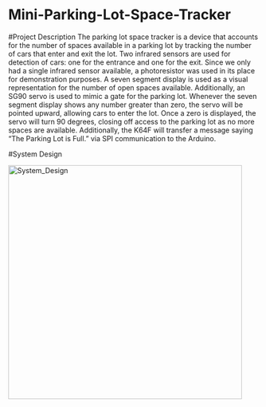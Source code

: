 # Mini-Parking-Lot-Space-Tracker
#Project Description
The parking lot space tracker is a device that accounts for the number of spaces available in a parking lot by tracking the number of cars that enter and exit the lot. Two infrared sensors are used for detection of cars: one for the entrance and one for the exit. Since we only had a single infrared sensor available, a photoresistor was used in its place for demonstration purposes. A seven segment display is used as a visual representation for the number of open spaces available. Additionally, an SG90 servo is used to mimic a gate for the parking lot. Whenever the seven segment display shows any number greater than zero, the servo will be pointed upward, allowing cars to enter the lot. Once a zero is displayed, the servo will turn 90 degrees, closing off access to the parking lot as no more spaces are available. Additionally, the K64F will transfer a message saying “The Parking Lot is Full.” via SPI communication to the Arduino.

#System Design

<img width="469" alt="System_Design" src="https://github.com/user-attachments/assets/47121625-4d4e-4b1c-b355-6835eaf7fd58">
